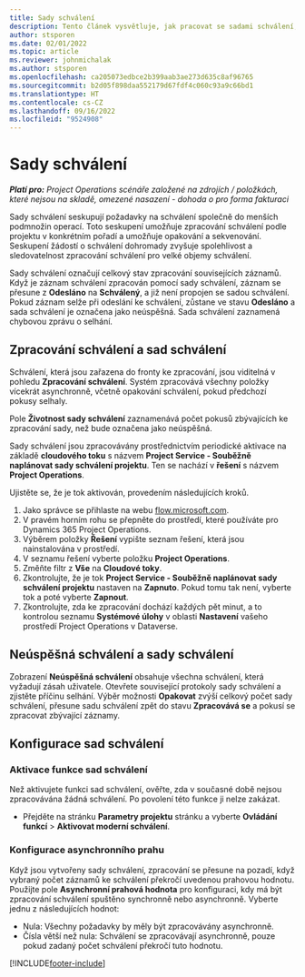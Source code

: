```yaml
---
title: Sady schválení
description: Tento článek vysvětluje, jak pracovat se sadami schválení, požadavky a podmnožinami těchto operací.
author: stsporen
ms.date: 02/01/2022
ms.topic: article
ms.reviewer: johnmichalak
ms.author: stsporen
ms.openlocfilehash: ca205073edbce2b399aab3ae273d635c8af96765
ms.sourcegitcommit: b2d05f898daa552179d67fdf4c060c93a9c66bd1
ms.translationtype: HT
ms.contentlocale: cs-CZ
ms.lasthandoff: 09/16/2022
ms.locfileid: "9524908"
---
```

# <a name="approval-sets"></a>Sady schválení

_**Platí pro:** Project Operations scénáře založené na zdrojích / položkách, které nejsou na skladě, omezené nasazení - dohoda o pro forma fakturaci_

Sady schválení seskupují požadavky na schválení společně do menších podmnožin operací. Toto seskupení umožňuje zpracování schválení podle projektu v konkrétním pořadí a umožňuje opakování a sekvenování. Seskupení žádostí o schválení dohromady zvyšuje spolehlivost a sledovatelnost zpracování schválení pro velké objemy schválení.

Sady schválení označují celkový stav zpracování souvisejících záznamů. Když je záznam schválení zpracován pomocí sady schválení, záznam se přesune z **Odesláno** na **Schválený**, a již není propojen se sadou schválení. Pokud záznam selže při odeslání ke schválení, zůstane ve stavu **Odesláno** a sada schválení je označena jako neúspěšná. Sada schválení zaznamená chybovou zprávu o selhání.

## <a name="processing-approvals-and-approval-sets"></a>Zpracování schválení a sad schválení
Schválení, která jsou zařazena do fronty ke zpracování, jsou viditelná v pohledu **Zpracování schválení**. Systém zpracovává všechny položky vícekrát asynchronně, včetně opakování schválení, pokud předchozí pokusy selhaly.

Pole **Životnost sady schválení** zaznamenává počet pokusů zbývajících ke zpracování sady, než bude označena jako neúspěšná.

Sady schválení jsou zpracovávány prostřednictvím periodické aktivace na základě **cloudového toku** s názvem **Project Service - Souběžně naplánovat sady schválení projektu**. Ten se nachází v **řešení** s názvem **Project Operations**. 

Ujistěte se, že je tok aktivován, provedením následujících kroků.

1. Jako správce se přihlaste na webu [flow.microsoft.com](https://powerautomate.microsoft.com).
2. V pravém horním rohu se přepněte do prostředí, které používáte pro Dynamics 365 Project Operations.
3. Výběrem položky **Řešení** vypište seznam řešení, která jsou nainstalována v prostředí.
4. V seznamu řešení vyberte položku **Project Operations**.
5. Změňte filtr z **Vše** na **Cloudové toky**.
6. Zkontrolujte, že je tok **Project Service - Souběžně naplánovat sady schválení projektu** nastaven na **Zapnuto**. Pokud tomu tak není, vyberte tok a poté vyberte **Zapnout**.
7. Zkontrolujte, zda ke zpracování dochází každých pět minut, a to kontrolou seznamu **Systémové úlohy** v oblasti **Nastavení** vašeho prostředí Project Operations v Dataverse.

## <a name="failed-approvals-and-approval-sets"></a>Neúspěšná schválení a sady schválení
Zobrazení **Neúspěšná schválení** obsahuje všechna schválení, která vyžadují zásah uživatele. Otevřete související protokoly sady schválení a zjistěte příčinu selhání.
Výběr možnosti **Opakovat** zvýší celkový počet sady schválení, přesune sadu schválení zpět do stavu **Zpracovává se** a pokusí se zpracovat zbývající záznamy.

## <a name="configure-approval-sets"></a>Konfigurace sad schválení

### <a name="enable-the-approval-sets-feature"></a>Aktivace funkce sad schválení
Než aktivujete funkci sad schválení, ověřte, zda v současné době nejsou zpracovávána žádná schválení. Po povolení této funkce ji nelze zakázat.

- Přejděte na stránku **Parametry projektu** stránku a vyberte **Ovládání funkcí** > **Aktivovat moderní schválení**.

### <a name="configuring-the-asynchronous-threshold"></a>Konfigurace asynchronního prahu 
Když jsou vytvořeny sady schválení, zpracování se přesune na pozadí, když vybraný počet záznamů ke schválení překročí uvedenou prahovou hodnotu. Použijte pole **Asynchronní prahová hodnota** pro konfiguraci, kdy má být zpracování schválení spuštěno synchronně nebo asynchronně. Vyberte jednu z následujících hodnot:

  - Nula: Všechny požadavky by měly být zpracovávány asynchronně. 
  - Čísla větší než nula: Schválení se zpracovávají asynchronně, pouze pokud zadaný počet schválení překročí tuto hodnotu.

[!INCLUDE[footer-include](../includes/footer-banner.md)]
